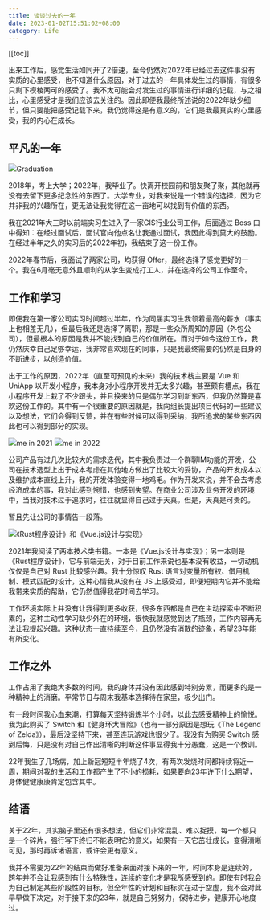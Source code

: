 ```yaml
---
title: 谈谈过去的一年
date: 2023-01-02T15:51:02+08:00
category: Life
---
```


[[toc]]

出来工作后，感觉生活如同开了2倍速，至今仍然对2022年已经过去这件事没有实质的心里感受，也不知道什么原因，对于过去的一年具体发生过的事情，有很多只剩下模棱两可的感受了。我不太可能会对发生过的事情进行详细的记载，与之相比，心里感受才是我们应该去关注的。因此即便我最终所述说的2022年缺少细节，但只要能把感受记载下来，我仍觉得这是有意义的，它们是我最真实的心里感受，我的内心在成长。

## 平凡的一年

<Image src="https://static.wayne-wu.com/me-in-2022_2023-01-03-20:48:27.JPG">Graduation</Image>

2018年，考上大学；2022年，我毕业了。快离开校园前和朋友聚了聚，其他就再没有去留下更多纪念性的东西了。大学专业，对我来说是一个错误的选择，因为它并非我的兴趣所在，更无法让我觉得在这一亩地可以找到有价值的东西。

我在2021年大三时以前端实习生进入了一家GIS行业公司工作，后面通过 Boss 口中得知：在经过面试后，面试官向他点名让我通过面试，我因此得到莫大的鼓励。在经过半年之久的实习后的2022年初，我结束了这一份工作。

2022年春节后，我面试了两家公司，均获得 Offer，最终选择了感觉更好的一个。我在6月毫无意外且顺利的从学生变成打工人，并在选择的公司工作至今。

## 工作和学习

即便我在第一家公司实习时间超过半年，作为同届实习生我领着最高的薪水（事实上也相差无几），但最后我还是选择了离职，那是一些众所周知的原因（外包公司），但最根本的原因是我并不能找到自己的价值所在。而对于如今这份工作，我仍然庆幸自己足够幸运，我非常喜欢现在的同事，只是我最终需要的仍然是自身的不断进步，以创造价值。

出于工作的原因，2022年（直至可预见的未来）我的技术栈主要是 Vue 和 UniApp 以开发小程序，我本身对小程序开发并无太多兴趣，甚至颇有槽点，我在小程序开发上栽了不少跟头，并且换来的只是偶尔学习到新东西，但我仍然算是喜欢这份工作的。其中有一个很重要的原因就是，我向组长提出项目代码的一些建议以及想法，它们会得到反馈，并在有些时候可以得到采纳，我所追求的某些东西因此也可以得到部分的实现。

<Gallery>
  <Image src="https://static.wayne-wu.com/me-of-2021_2023-01-02-22:42:18.png?imageView2/2/w/1200/q/20">me in 2021</Image>
  <Image src="https://static.wayne-wu.com/me-in-2022_2023-01-02-23:57:35.png?imageView2/2/w/1200/q/20">me in 2022</Image>
</Gallery>

公司产品有过几次比较大的需求迭代，其中我负责过一个群聊IM功能的开发，公司在技术选型上出于成本考虑在其他地方做出了比较大的妥协，产品的开发成本以及维护成本直线上升，我的开发体验变得一地鸡毛。作为开发来说，并不会去考虑经济成本的事，我对此感到惋惜，也感到失望。在商业公司涉及业务开发的环境中，当我对技术过于追求时，往往就显得自己过于天真。但是，天真是可贵的。

暂且先让公司的事情告一段落。

<Image src="https://static.wayne-wu.com/books_2023-01-03-20:58:13.png?imageView2/2/w/1200/q/40">《Rust程序设计》和《Vue.js设计与实现》</Image>

2021年我阅读了两本技术类书籍。一本是《Vue.js设计与实现》；另一本则是《Rust程序设计》，它与前端无关，对于目前工作来说也基本没有收益，一切动机仅仅是自己对 Rust 比较感兴趣。我十分惊叹 Rust 语言对变量所有权、借用机制、模式匹配的设计，这种心情我从没有在 JS 上感受过，即便短期内它并不能给我带来实质的帮助，它仍然值得我花时间去学习。

工作环境实际上并没有让我得到更多收获，很多东西都是自己在主动探索中不断积累的，这种主动性学习缺少外在的环境，很快我就感觉到达了瓶颈，工作内容再无法让我提起兴趣。这种状态一直持续至今，且仍然没有消散的迹象，希望23年能有所变化。

## 工作之外

工作占用了我绝大多数的时间，我的身体并没有因此感到特别劳累，而更多的是一种精神上的消磨。平常节日与周末我基本选择待在家里，极少出门。

有一段时间我心血来潮，打算每天坚持锻炼半个小时，以此去感受精神上的愉悦。我为此购买了 Switch 和《健身环大冒险》（也有一部分原因是想玩《The Legend of Zelda》），最后没坚持下来，甚至连玩游戏也很少了。我没有为购买 Switch 感到后悔，只是没有对自己作出清晰的判断这件事显得我十分愚蠢，这是一个教训。

22年我生了几场病，加上新冠短短半年烧了4次，有两次发烧时间都持续将近一周，期间对我的生活和工作都产生了不小的损耗，如果要向23年许下什么期望，身体健健康康肯定包含其中。

## 结语

关于22年，其实脑子里还有很多想法，但它们非常混乱、难以捉摸，每一个都只是一个碎片，强行写下终归不能表明它的意义，如果有一天它茁壮成长，变得清晰可见，那时再诉诸语言，或许会更有意义。

我并不需要为22年的结束而做好准备来面对接下来的一年，时间本身是连续的，跨年并不会让我感到有什么特殊性，连续的变化才是我所感受到的。即使有时我会为自己制定某些阶段性的目标，但全年性的计划和目标实在过于空虚，我不会对此早早做下决定，对于接下来的23年，就是自己努努力，保持进步，健康开心地度过。